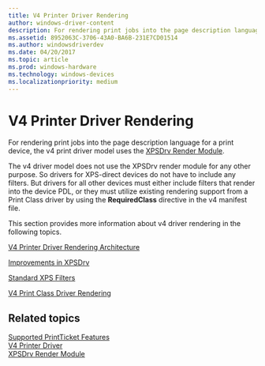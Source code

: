 ```yaml
---
title: V4 Printer Driver Rendering
author: windows-driver-content
description: For rendering print jobs into the page description language for a print device, the v4 print driver model uses the XPSDrv Render Module.
ms.assetid: 8952063C-3706-43A0-BA6B-231E7CD01514
ms.author: windowsdriverdev
ms.date: 04/20/2017
ms.topic: article
ms.prod: windows-hardware
ms.technology: windows-devices
ms.localizationpriority: medium
---
```


# V4 Printer Driver Rendering


For rendering print jobs into the page description language for a print device, the v4 print driver model uses the [XPSDrv Render Module](xpsdrv-render-module.md).

The v4 driver model does not use the XPSDrv render module for any other purpose. So drivers for XPS-direct devices do not have to include any filters. But drivers for all other devices must either include filters that render into the device PDL, or they must utilize existing rendering support from a Print Class driver by using the **RequiredClass** directive in the v4 manifest file.

This section provides more information about v4 driver rendering in the following topics.

[V4 Printer Driver Rendering Architecture](v4-driver-rendering-architecture.md)

[Improvements in XPSDrv](improvements-in-xpsdrv.md)

[Standard XPS Filters](standard-xps-filters.md)

[V4 Print Class Driver Rendering](print-class-driver-rendering.md)

## Related topics
[Supported PrintTicket Features](supported-printticket-features.md)  
[V4 Printer Driver](v4-printer-driver.md)  
[XPSDrv Render Module](xpsdrv-render-module.md)  



